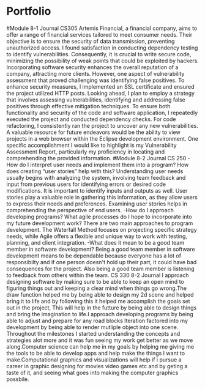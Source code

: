 # Portfolio
#Module 8-1 Journal CS305
Artemis Financial, a financial company, aims to offer a range of financial services tailored to meet consumer needs. Their objective is to ensure the security of data transmission, preventing unauthorized access. I found satisfaction in conducting dependency testing to identify vulnerabilities. Consequently, it is crucial to write secure code, minimizing the possibility of weak points that could be exploited by hackers. Incorporating software security enhances the overall reputation of a company, attracting more clients. However, one aspect of vulnerability assessment that proved challenging was identifying false positives. To enhance security measures, I implemented an SSL certificate and ensured the project utilized HTTP posts. Looking ahead, I plan to employ a strategy that involves assessing vulnerabilities, identifying and addressing false positives through effective mitigation techniques. To ensure both functionality and security of the code and software application, I repeatedly executed the project and conducted dependency checks. For code refactoring, I consistently ran the project to uncover any new vulnerabilities. A valuable resource for future endeavors would be the ability to view projects in a web browser within the Eclipse development environment. One specific accomplishment I would like to highlight is my Vulnerability Assessment Report, particularly my proficiency in locating and comprehending the provided information. 
#Module 8-2 Journal CS 250 
-How do I interpret user needs and implement them into a program? How does creating “user stories” help with this?
Understanding user needs usually begins with analyzing the system, involving team feedback and input from previous users for identifying errors or desired code modifications. It is important to identify inputs and outputs as well. User stories play a valuable role in gathering this information, as they allow users to express their needs and preferences. Examining user stories helps in comprehending the perspective of end users.
-How do I approach developing programs? What agile processes do I hope to incorporate into my future development work?
There are two main approaches to program development. The Waterfall Method focuses on projecting specific strategy needs, while Agile offers a flexible and unique way to work with testing, planning, and client integration.
-What does it mean to be a good team member in software development?
Being a good team member in software development means to be dependable because everyone has a lot of responsibilty and if one person doesn't hold up their part, it could have bad consequences for the project. Also being a good team member is listening to feedback from others within the team.
CS 330 8-2 Journal
I approach designing software by making sure to be able to keep an open mind to figuring things out and keeping a clear mind when things go wrong.The draw function helped me by being able to design my 2d scene and helped bring it to life and by following this it helped me accomplish the goals set out in the project, This will help in the futture by being able to design things and bring the imagination to life.I approach developing programs by being able to adjust and prepare for any road blocks
Iteration factored into my development by being able to render mutliple object into one scene.
Throughout the milestones I started understanding the concepts and strategies alot more and it was fun seeing my work get better as we move along.Computer science can help me in my goals by helping me giving me the tools to be able to develop apps and help make the things I want to make.Computational graphics and visualizations will help if i pursue a career in graphic designing for movies video games etc and by geting a taste of it, and seeing what goes into making the computer graphics possbile.
